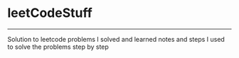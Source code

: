 # leetCodeStuff
--------------------
Solution to leetcode problems I solved and learned
notes and steps I used to solve the problems step by step
